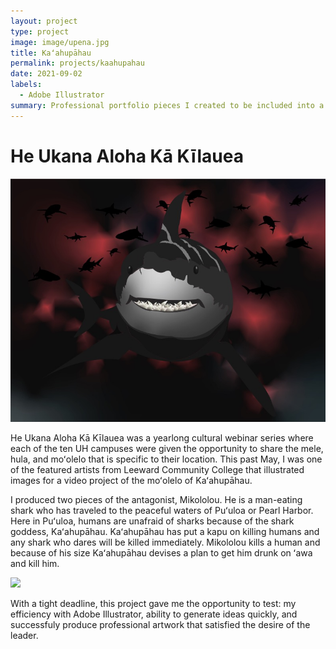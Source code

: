 ```yaml
---
layout: project
type: project
image: image/upena.jpg
title: Kaʻahupāhau
permalink: projects/kaahupahau
date: 2021-09-02
labels:
  - Adobe Illustrator
summary: Professional portfolio pieces I created to be included into a video project for Hawaiʻi Papa O Ke Ao cultural series.
---
```


# He Ukana Aloha Kā Kīlauea

<img class="ui medium right floated rounded image" src="../images/mikololou.jpg">

He Ukana Aloha Kā Kīlauea was a yearlong cultural webinar series where each of the ten UH campuses were given the opportunity to share
the mele, hula, and moʻolelo that is specific to their location. This past May, I was one of the featured artists from Leeward Community 
College that illustrated images for a video project of the moʻolelo of Kaʻahupāhau. 

I produced two pieces of the antagonist, Mikololou. He is a man-eating shark who has traveled to the peaceful waters of
Puʻuloa or Pearl Harbor. Here in Puʻuloa, humans are unafraid of sharks because of the shark goddess, Kaʻahupāhau. Kaʻahupāhau has put a
kapu on killing humans and any shark who dares will be killed immediately. Mikololou kills a human and because of his size Kaʻahupāhau
devises a plan to get him drunk on ʻawa and kill him. 

<img class="ui medium left floated rounded image" src="../images/upena.jpg">
   
With a tight deadline, this project gave me the opportunity to test: my efficiency with Adobe Illustrator, ability to generate ideas quickly, and successfuly produce professional artwork that satisfied the desire of the leader. 

